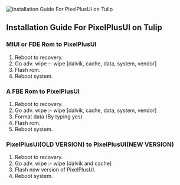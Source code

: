 ![Installation Guide For PixelPlusUI on Tulip](https://i.imgur.com/pmZkslu.png "Installation")

## Installation Guide For PixelPlusUI on Tulip

### MIUI or FDE Rom to PixelPlusUI
1. Reboot to recovery.
2. Go adv. wipe :- wipe [dalvik, cache, data, system, vendor]
3. Flash rom.
4. Reboot system.

### A FBE Rom to PixelPlusUI
1. Reboot to recovery.
2. Go adv. wipe :- wipe [dalvik, cache, data, system, vendor]
3. Format data (By typing yes)
4. Flash rom.
5. Reboot system.

### PixelPlusUI(OLD VERSION) to PixelPlusUI(NEW VERSION)
1. Reboot to recovery.
2. Go adv. wipe :- wipe [dalvik and cache]
3. Flash new version of PixelPlusUI.
4. Reboot system.
